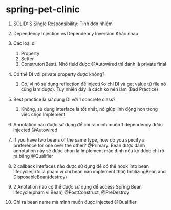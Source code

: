 # spring-pet-clinic
1. SOLID: S Single Responsibility: Tính đơn nhiệm

2. Dependency Injection vs Dependency Inversion
   Khác nhau

3. Các loại di
   1. Property
   2. Setter
   3. Construtor(Best). Nhớ field được @Autowired thì đánh là private final

4. Có thể DI với private property được không?
   1. Có, vì nó sử dụng reflection để inject(Ko chỉ DI và get value từ file nó cũng làm được). Tuy nhiên đây là cách ko nên làm
      (Bad Practice)
5. Best practice là sử dụng DI với 1 concrete class?
   1. Không, sử dụng interface là tốt nhất, nó giúp linh động hơn trong việc chọn Implement

6. Annotation nào được sử dụng để chỉ ra mình muốn 1 dependency được injected
   @Autowired

7. If you have two beans of the same type, how do you specify a preference for one over the other?
   @Primary. Bean được đánh annotation này sẽ được chọn là Implement mặc định nếu ko được chỉ rõ ra bằng @Qualifier

8. 2 callback intefaces nào được sử dụng để có thể hook into bean lifecycle(Tức là phạm vi chỉ bean nào implement thôi)
   InitilizingBean and DisposableBean(destroy)

9. 2 Anotation nào có thể được sử dụng để access Spring Bean lifecycle(phạm vi Bean)
   @PostConstruct, @PreDestroy

10. Chỉ ra bean name mà mình muốn được injected
    @Qualifier